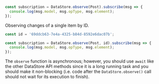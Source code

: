 ```js
const subscription = DataStore.observe(Post).subscribe(msg => {
  console.log(msg.model, msg.opType, msg.element);
});
```

Observing changes of a single item by ID.

```js
const id = '69ddcb63-7e4a-4325-b84d-8592e6dac07b';

const subscription = DataStore.observe(Post, id).subscribe(msg => {
  console.log(msg.model, msg.opType, msg.element);
});
```

<amplify-callout>

The `observe` function is asynchronous; however, you should use `await` like the other DataStore API methods since it is a long running task and you should make it non-blocking (i.e. code after the `DataStore.observe()` call should not wait for its execution to finish).

</amplify-callout>
